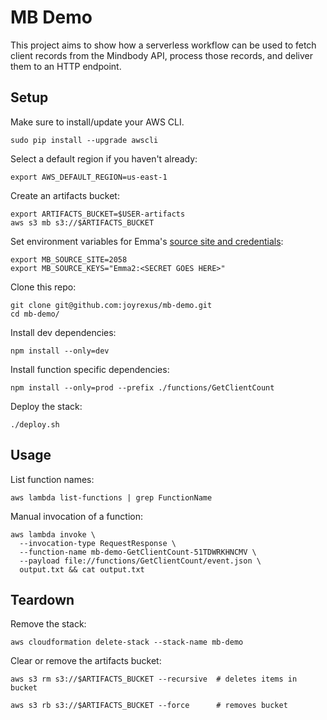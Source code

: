 # MB Demo

This project aims to show how a serverless workflow can be used to fetch client records from the Mindbody API, process those records, and deliver them to an HTTP endpoint.


## Setup

Make sure to install/update your AWS CLI.

    sudo pip install --upgrade awscli

Select a default region if you haven't already:

    export AWS_DEFAULT_REGION=us-east-1

Create an artifacts bucket:

    export ARTIFACTS_BUCKET=$USER-artifacts
    aws s3 mb s3://$ARTIFACTS_BUCKET

Set environment variables for Emma's [source site and credentials](https://github.com/emmadev/mindbody-client#usage):

    export MB_SOURCE_SITE=2058
    export MB_SOURCE_KEYS="Emma2:<SECRET GOES HERE>"

Clone this repo:

    git clone git@github.com:joyrexus/mb-demo.git
    cd mb-demo/

Install dev dependencies:

    npm install --only=dev

Install function specific dependencies:

    npm install --only=prod --prefix ./functions/GetClientCount

Deploy the stack:

    ./deploy.sh


## Usage

List function names:

    aws lambda list-functions | grep FunctionName

Manual invocation of a function:

    aws lambda invoke \
      --invocation-type RequestResponse \
      --function-name mb-demo-GetClientCount-51TDWRKHNCMV \
      --payload file://functions/GetClientCount/event.json \
      output.txt && cat output.txt


## Teardown

Remove the stack:

    aws cloudformation delete-stack --stack-name mb-demo

Clear or remove the artifacts bucket:

    aws s3 rm s3://$ARTIFACTS_BUCKET --recursive  # deletes items in bucket

    aws s3 rb s3://$ARTIFACTS_BUCKET --force      # removes bucket
